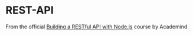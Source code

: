 # REST-API

From the official <a href="https://youtube.com/playlist?list=PL55RiY5tL51q4D-B63KBnygU6opNPFk_q&si=81JaHuele3fs4-NR">Building a RESTful API with Node.js</a> course by Academind
